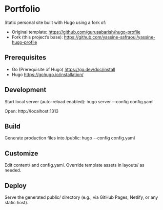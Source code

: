 # Portfolio

Static personal site built with Hugo using a fork of:

- Original template: https://github.com/gurusabarish/hugo-profile
- Fork (this project’s base): https://github.com/yassine-safraoui/yassine-hugo-profile

## Prerequisites

- Go (Prerequisite of Hugo) https://go.dev/doc/install
- Hugo https://gohugo.io/installation/

## Development

Start local server (auto-reload enabled):
hugo server --config config.yaml

Open: http://localhost:1313

## Build

Generate production files into /public:
hugo --config config.yaml

## Customize

Edit content/ and config.yaml. Override template assets in layouts/ as needed.

## Deploy

Serve the generated public/ directory (e.g., via GitHub Pages, Netlify, or any static host).
